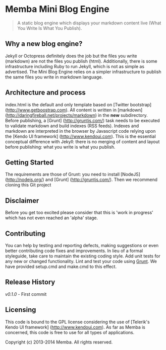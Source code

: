 # Memba Mini Blog Engine

>  A static blog engine which displays your markdown content live (What You Write Is What You Publish).

## Why a new blog engine?
Jekyll or Octopress definitely does the job but the files you write (markdown) are not the files you publish (html).
Additionally, there is some infrastructure including Ruby to run Jekyll, which is not as simple as advertised.
The Mini Blog Engine relies on a simpler infrastructure to publish the same files you write in markdown language.

## Architecture and process
index.html is the default and only template based on [Twitter bootstrap] (http://www.getboostrap.com).
All content is written in [markdown] (http://daringfireball.net/projects/markdown) in the **new** subdirectory.
Before publishing, a [Grunt] (http://gruntjs.com/) task needs to be executed to validate markdown and build indexes (RSS feeds).
Indexes and markdown are interpreted in the browser by Javascript code relying upon the [Kendo UI framework] (http://www.kendoui.com).
This is the essential conceptual difference with Jekyll: there is no merging of content and layout before publishing: what you write is what you publish.

## Getting Started
The requirements are those of Grunt: you need to install [NodeJS] (http://nodejs.org/) and [Grunt] (http://gruntjs.com/).
Then we recommend cloning this Git project

## Disclaimer
Before you get too excited please consider that this is 'work in progress' which has not even reached an 'alpha' stage.

## Contributing
You can help by testing and reporting defects, making suggestions or even better contributing code fixes and improvements. In lieu of a formal styleguide, take care to maintain the existing coding style. Add unit tests for any new or changed functionality. Lint and test your code using [Grunt](http://gruntjs.com/). We have provided setup.cmd and make.cmd to this effect.

## Release History
_v0.1.0_ - First commit

## Licensing
This code is bound to the GPL license considering the use of [Telerik's Kendo UI framework] (http://www.kendoui.com).
As far as Memba is concerned, this code is free to use for all types of applications.

Copyright (c) 2013-2014 Memba. All rights reserved.